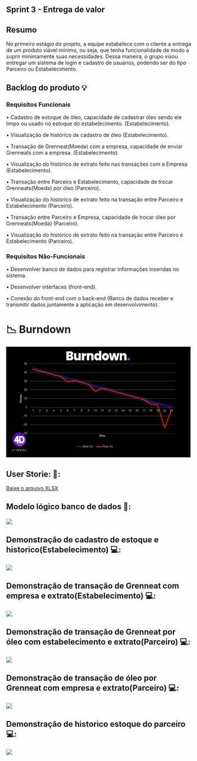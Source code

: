 ## Sprint 3 - Entrega de valor

## Resumo

<p> No primeiro estágio do projeto, a equipe estabelece com o cliente a entrega de um produto viável mínimo, ou seja, que tenha funcionalidade de modo a suprir minimamente suas necessidades. Dessa maneira, o grupo visou entregar um sistema de login e cadastro de usuários, podendo ser do tipo Parceiro ou Estabelecimento.</p>

## Backlog do produto :bulb:
### Requisitos Funcionais
<p> • Cadastro de estoque de óleo, capacidade de cadastrar óleo sendo ele limpo ou usado no estoque do estabelecimento. (Estabelecimento). </p>
<p> • Visualização de histórico de cadastro de óleo (Estabelecimento). </p>
<p> • Transação de Grenneat(Moeda) com a empresa, capacidade de enviar Grenneats com a empresa. (Estabelecimento). </p>
<p> • Visualização do histórico de extrato feito nas transações com a Empresa (Estabelecimento). </p>
<p> • Transação entre Parceiro e Estabelecimento, capacidade de trocar Grenneats(Moeda) por óleo (Parceiro).  </p>
<p> • Visualização do histórico de extrato feito na transação entre Parceiro e Estabelecimento (Parceiro).  </p>
<p> • Transação entre Parceiro e Empresa, capacidade de trocar óleo por Grenneats(Moeda) (Parceiro).  </p>
<p> • Visualização do histórico de extrato feito na transação entre Parceiro e Estabelecimento (Parceiro).  </p>

### Requisitos Não-Funcionais
<p> • Desenvolver banco de dados para registrar informações inseridas no sistema. </p>
<p> • Desenvolver interfaces (front-end). </p>
<p> • Conexão do front-end com o back-end (Banco de dados receber e transmitir dados juntamente a aplicação em desenvolvimento). </p>

# 📉 Burndown
<div align="left">
 <img src="https://github.com/4DeskGroup/API-2023.2/blob/main/docs/burndown.jpg" width="500" height="300"/>
</div>


## User Storie: 👤:
[Baixe o arquivo XLSX](https://github.com/4DeskGroup/API-2023.2/blob/main/Projeto/Sprint%202/Gifs/User%20Story2%20API4SEM.xlsx)

## Modelo lógico banco de dados 🧩:

<img align="center" src="Gifs/BancoConceitual.png"/>

## Demonstração de cadastro de estoque e historico(Estabelecimento) 💻:

<img align="center" src="Gifs/CadastroEstoque.gif"/>

## Demonstração de transação de Grenneat com empresa e extrato(Estabelecimento) 💻:

<img align="center" src="Gifs/EstabEmpresa.gif"/>

## Demonstração de transação de Grenneat por óleo com estabelecimento e extrato(Parceiro) 💻:

<img align="center" src="Gifs/TRNParcEstab2.gif"/>

## Demonstração de transação de óleo por Grenneat com empresa e extrato(Parceiro) 💻:

<img align="center" src="Gifs/TRNParcEmp_1.gif"/>

## Demonstração de historico estoque do parceiro 💻:

<img align="center" src="Gifs/ParcEstoque_1.gif"/>
